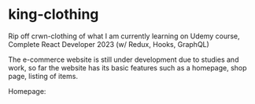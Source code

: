 # king-clothing
Rip off crwn-clothing of what I am currently learning on Udemy course, Complete React Developer 2023 (w/ Redux, Hooks, GraphQL)

The e-commerce website is still under development due to studies and work, so far the website has its basic features such as a homepage, shop page, listing of items.

Homepage:

